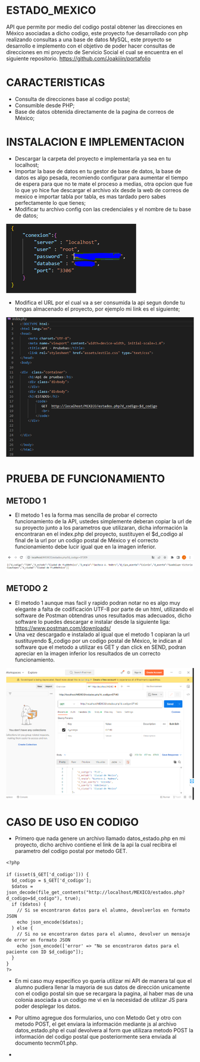 # ESTADO_MEXICO
API que permite por medio del codigo postal 
obtener las direcciones en México asociadas a dicho codigo, 
este proyecto fue desarrollado con php realizando
consultas a una base de datos MySQL, este proyecto se desarrollo e implemento
con el objetivo de poder hacer consultas de direcciones en mi proyecto
de Servicio Social el cual se encuentra en el siguiente repositorio.
https://github.com/Joakiiin/portafolio

# CARACTERISTICAS
- Consulta de direcciones base al codigo postal;
- Consumible desde PHP;
- Base de datos obtenida directamente de la pagina de correos de México;

# INSTALACION E IMPLEMENTACION
- Descargar la carpeta del proyecto e implementarla ya sea en tu localhost;
- Importar la base de datos en tu gestor de base de datos, la base de datos es algo pesada, recomiendo configurar para aumentar el tiempo de espera para que no te mate el proceso a medias, otra opcion que fue lo que yo hice fue descargar el archivo xlx desde la web de correos de mexico e importar tabla por tabla, es mas tardado pero sabes perfectamente lo que tienes;
- Modificar tu archivo config con las credenciales y el nombre de tu base de datos;
  
![Ejemplo de imagen](configapi.PNG)

- Modifica el URL por el cual va a ser consumida la api segun donde tu tengas almacenado el proyecto, por ejemplo mi link es el siguiente;

![Ejemplo de imagen](URL.PNG)

# PRUEBA DE FUNCIONAMIENTO
## METODO 1
- El metodo 1 es la forma mas sencilla de probar el correcto funcionamiento de la API, ustedes simplemente deberan copiar la url de su proyecto junto a los parametros que utilizaran, dicha información la encontraran en el index.php del proyecto, sustituyen el $d_codigo al final de la url por un codigo postal de México y el correcto funcionamiento debe lucir igual que en la imagen inferior.

![Ejemplo de imagen](metodo1api.PNG)

## METODO 2
- El metodo 1 aunque mas facil y rapido podran notar no es algo muy elegante a falta de codificación UTF-8 por parte de un html, utilizando el software de Postman obtendras unos resultados mas adecuados, dicho software lo puedes descargar e instalar desde la siguiente liga: https://www.postman.com/downloads/
- Una vez descargado e instalado al igual que el metodo 1 copiaran la url sustituyendo $_codigo por un codigo postal de México, le indican al software que el metodo a utilizar es GET y dan click en SEND, podran apreciar en la imagen inferior los resultados de un correcto funcionamiento.

![Ejemplo de imagen](metodo2api.PNG)

# CASO DE USO EN CODIGO
- Primero que nada genere un archivo llamado datos_estado.php en mi proyecto, dicho archivo contiene el link de la api la cual recibira el parametro del codigo postal por metodo GET.
```
<?php

if (isset($_GET['d_codigo'])) {
  $d_codigo = $_GET['d_codigo'];
  $datos = json_decode(file_get_contents("http://localhost/MEXICO/estados.php?d_codigo=$d_codigo"), true);
  if ($datos) {
    // Si se encontraron datos para el alumno, devolverlos en formato JSON
    echo json_encode($datos);
  } else {
    // Si no se encontraron datos para el alumno, devolver un mensaje de error en formato JSON
    echo json_encode(['error' => "No se encontraron datos para el paciente con ID $d_codigo"]);
  }
}
?>
```

- En mi caso muy especifico yo queria utilizar mi API de manera tal que el alumno pudiera llenar la mayoria de sus datos de dirección unicamente con el codigo postal sin que se recargara la pagina, al haber mas de una colonia asociada a un codigo me vi en la necesidad de utilizar JS para poder desplegar los datos.



- Por ultimo agregue dos formularios, uno con Metodo Get y otro con metodo POST, el get enviara la información mediante js al archivo datos_estado.php el cual devolvera al form que utilizara metodo POST la información del codigo postal que posteriormente sera enviada al documento tecnm01.php.
- 
